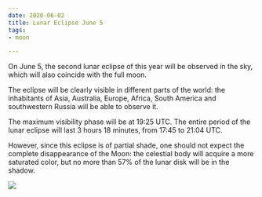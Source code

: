 ```yaml
---
date: 2020-06-02
title: Lunar Eclipse June 5
tags:
- moon

---
```

On June 5, the second lunar eclipse of this year will be observed in the sky, which will also coincide with the full moon.  
  
The eclipse will be clearly visible in different parts of the world: the inhabitants of Asia, Australia, Europe, Africa, South America and southwestern Russia will be able to observe it.  
  
The maximum visibility phase will be at 19:25 UTC. The entire period of the lunar eclipse will last 3 hours 18 minutes, from 17:45 to 21:04 UTC.  
  
However, since this eclipse is of partial shade, one should not expect the complete disappearance of the Moon: the celestial body will acquire a more saturated color, but no more than 57% of the lunar disk will be in the shadow.

![](/images/more_moon.png)